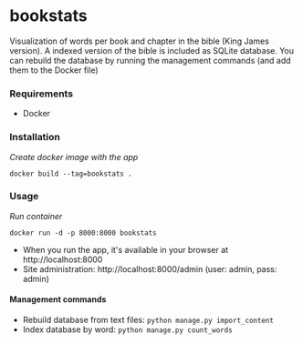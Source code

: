# bookstats
Visualization of words per book and chapter in the bible (King James version). A indexed version of the bible is included as SQLite database. You can rebuild the database by running the management commands (and add them to the Docker file)

### Requirements
* Docker

### Installation
*Create docker image with the app*
``` 
docker build --tag=bookstats . 
```

### Usage
*Run container*
```
docker run -d -p 8000:8000 bookstats
```
* When you run the app, it's available in your browser at http://localhost:8000
* Site administration: http://localhost:8000/admin (user: admin, pass: admin)

#### Management commands 
* Rebuild database from text files: `python manage.py import_content`
* Index database by word: `python manage.py count_words`
